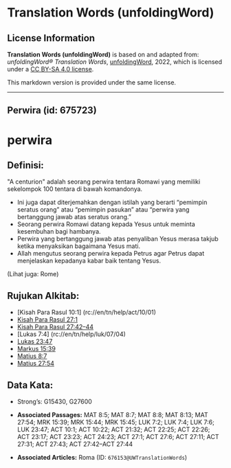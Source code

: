 # Translation Words (unfoldingWord)

## License Information

**Translation Words (unfoldingWord)** is based on and adapted from: _unfoldingWord® Translation Words_, [unfoldingWord](https://unfoldingword.org/utw), 2022, which is licensed under a [CC BY-SA 4.0 license](https://creativecommons.org/licenses/by-sa/4.0/legalcode.en).

This markdown version is provided under the same license.



--------------------------------

## Perwira (id: 675723)

perwira
=======

Definisi:
---------

"A centurion" adalah seorang perwira tentara Romawi yang memiliki sekelompok 100 tentara di bawah komandonya.

* Ini juga dapat diterjemahkan dengan istilah yang berarti “pemimpin seratus orang” atau “pemimpin pasukan” atau “perwira yang bertanggung jawab atas seratus orang.”
* Seorang perwira Romawi datang kepada Yesus untuk meminta kesembuhan bagi hambanya.
* Perwira yang bertanggung jawab atas penyaliban Yesus merasa takjub ketika menyaksikan bagaimana Yesus mati.
* Allah mengutus seorang perwira kepada Petrus agar Petrus dapat menjelaskan kepadanya kabar baik tentang Yesus.

(Lihat juga: Rome)

Rujukan Alkitab:
----------------

* \[Kisah Para Rasul 10:1] (rc://en/tn/help/act/10/01\)
* [Kisah Para Rasul 27:1](https://ref.ly/Acts0:0)
* [Kisah Para Rasul 27:42–44](https://ref.ly/Acts0:0)
* \[Lukas 7:4] (rc://en/tn/help/luk/07/04\)
* [Lukas 23:47](https://ref.ly/Luke23:47)
* [Markus 15:39](https://ref.ly/Mark15:39)
* [Matius 8:7](https://ref.ly/Matt8:7)
* [Matius 27:54](https://ref.ly/Matt27:54)

Data Kata:
----------

* Strong’s: G15430, G27600

* **Associated Passages:** MAT 8:5; MAT 8:7; MAT 8:8; MAT 8:13; MAT 27:54; MRK 15:39; MRK 15:44; MRK 15:45; LUK 7:2; LUK 7:4; LUK 7:6; LUK 23:47; ACT 10:1; ACT 10:22; ACT 21:32; ACT 22:25; ACT 22:26; ACT 23:17; ACT 23:23; ACT 24:23; ACT 27:1; ACT 27:6; ACT 27:11; ACT 27:31; ACT 27:43; ACT 27:42–ACT 27:44
* **Associated Articles:** Roma (ID: `676153@UWTranslationWords`)

